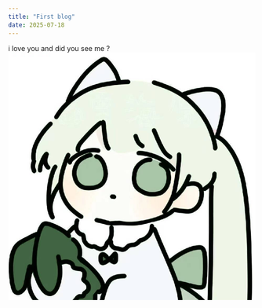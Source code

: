 ```yaml
---
title: "First blog"
date: 2025-07-18
---
```

i love you and did you see me ?
<picture>
  <img src="/assets/zhouyangyang.jpg" alt="周洋洋">
</picture>
